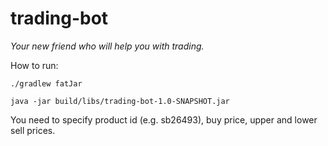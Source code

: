 # trading-bot
_Your new friend who will help you with trading._

How to run:

`./gradlew fatJar`

`java -jar build/libs/trading-bot-1.0-SNAPSHOT.jar`

You need to specify product id (e.g. sb26493), buy price, upper and lower sell prices.
